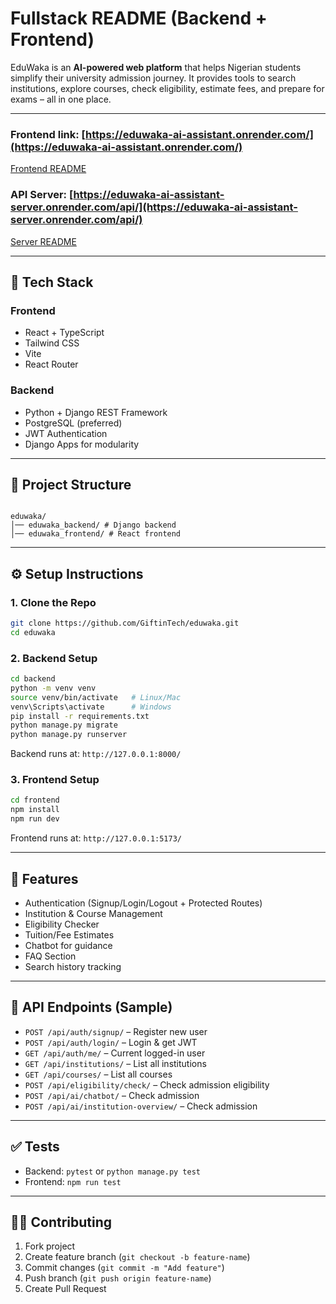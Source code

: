 # **Fullstack README (Backend + Frontend)**

EduWaka is an **AI-powered web platform** that helps Nigerian students simplify their university admission journey.
It provides tools to search institutions, explore courses, check eligibility, estimate fees, and prepare for exams – all in one place.

---


### **Frontend link**: [https://eduwaka-ai-assistant.onrender.com/](https://eduwaka-ai-assistant.onrender.com/)

 [Frontend README](https://github.com/GiftinTech/Eduwaka_AI_Assistant/blob/main/eduwaka_frontend/README.md)

### **API Server**: [https://eduwaka-ai-assistant-server.onrender.com/api/](https://eduwaka-ai-assistant-server.onrender.com/api/)

[Server README](https://github.com/GiftinTech/Eduwaka_AI_Assistant/blob/main/eduwaka_frontend/README.md)

---

## 🚀 Tech Stack

### Frontend

- React + TypeScript
- Tailwind CSS
- Vite
- React Router

### Backend

- Python + Django REST Framework
- PostgreSQL (preferred)
- JWT Authentication
- Django Apps for modularity

---

## 📂 Project Structure

```

eduwaka/
│── eduwaka_backend/ # Django backend
│── eduwaka_frontend/ # React frontend

```

---

## ⚙️ Setup Instructions

### 1. Clone the Repo

```bash
git clone https://github.com/GiftinTech/eduwaka.git
cd eduwaka
```

### 2. Backend Setup

```bash
cd backend
python -m venv venv
source venv/bin/activate   # Linux/Mac
venv\Scripts\activate      # Windows
pip install -r requirements.txt
python manage.py migrate
python manage.py runserver
```

Backend runs at: `http://127.0.0.1:8000/`

### 3. Frontend Setup

```bash
cd frontend
npm install
npm run dev
```

Frontend runs at: `http://127.0.0.1:5173/`

---

## 🔑 Features

- Authentication (Signup/Login/Logout + Protected Routes)
- Institution & Course Management
- Eligibility Checker
- Tuition/Fee Estimates
- Chatbot for guidance
- FAQ Section
- Search history tracking

---

## 📌 API Endpoints (Sample)

- `POST /api/auth/signup/` – Register new user
- `POST /api/auth/login/` – Login & get JWT
- `GET /api/auth/me/` – Current logged-in user
- `GET /api/institutions/` – List all institutions
- `GET /api/courses/` – List all courses
- `POST /api/eligibility/check/` – Check admission eligibility
- `POST /api/ai/chatbot/` – Check admission
- `POST /api/ai/institution-overview/` – Check admission

---

## ✅ Tests

- Backend: `pytest` or `python manage.py test`
- Frontend: `npm run test`

---

## 👨‍💻 Contributing

1. Fork project
2. Create feature branch (`git checkout -b feature-name`)
3. Commit changes (`git commit -m "Add feature"`)
4. Push branch (`git push origin feature-name`)
5. Create Pull Request
